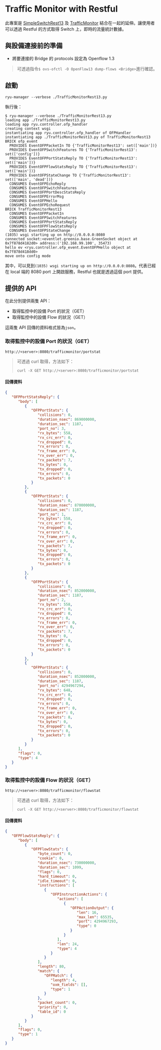 # Traffic Monitor with Restful

此專案是 [SimpleSwitchRest13](https://github.com/imac-cloud/SDN-tutorial/tree/master/Ryu/SimpleSwitchRest13) 及 [TrafficMonitor](https://github.com/imac-cloud/SDN-tutorial/tree/master/Ryu/TrafficMonitor) 結合在一起的延伸。讓使用者可以透過 Restful 的方式取得 Switch 上，即時的流量統計數據。

## 與設備連接前的準備

* 將要連接的 Bridge 的 protocols 設定為 Openflow 1.3

> 可透過指令```$ ovs-ofctl -O OpenFlow13 dump-flows <Bridge>```進行確認。


## 啟動

```shell
ryu-manager --verbose ./TrafficMonitorRest13.py
```
執行後：

```shell
$ ryu-manager --verbose ./TrafficMonitorRest13.py
loading app ./TrafficMonitorRest13.py
loading app ryu.controller.ofp_handler
creating context wsgi
instantiating app ryu.controller.ofp_handler of OFPHandler
instantiating app ./TrafficMonitorRest13.py of TrafficMonitorRest13
BRICK ofp_event
  PROVIDES EventOFPPacketIn TO {'TrafficMonitorRest13': set(['main'])}
  PROVIDES EventOFPSwitchFeatures TO {'TrafficMonitorRest13': set(['config'])}
  PROVIDES EventOFPPortStatsReply TO {'TrafficMonitorRest13': set(['main'])}
  PROVIDES EventOFPFlowStatsReply TO {'TrafficMonitorRest13': set(['main'])}
  PROVIDES EventOFPStateChange TO {'TrafficMonitorRest13': set(['main', 'dead'])}
  CONSUMES EventOFPEchoReply
  CONSUMES EventOFPSwitchFeatures
  CONSUMES EventOFPPortDescStatsReply
  CONSUMES EventOFPErrorMsg
  CONSUMES EventOFPHello
  CONSUMES EventOFPEchoRequest
BRICK TrafficMonitorRest13
  CONSUMES EventOFPPacketIn
  CONSUMES EventOFPSwitchFeatures
  CONSUMES EventOFPPortStatsReply
  CONSUMES EventOFPFlowStatsReply
  CONSUMES EventOFPStateChange
(1035) wsgi starting up on http://0.0.0.0:8080
connected socket:<eventlet.greenio.base.GreenSocket object at 0x7f878d4182d0> address:('192.168.99.100', 35473)
hello ev <ryu.controller.ofp_event.EventOFPHello object at 0x7f878d418dd0>
move onto config mode
```
其中，可以見到```(1035) wsgi starting up on http://0.0.0.0:8080```。代表已經在 local 端的 8080 port 上開啟服務，Restful 也就是透過這個 port 提供。

## 提供的 API
在此分別提供兩隻 API：

* 取得監控中的設備 Port 的狀況（GET）
* 取得監控中的設備 Flow 的狀況（GET）

這兩隻 API 回傳的資料格式皆為```json```。

### 取得監控中的設備 Port 的狀況（GET）
```
http://<server>:8080/trafficmonitor/portstat
```
> 可透過 curl 取得，方法如下：
> ```
> curl -X GET http://<server>:8080/trafficmonitor/portstat
> ```

#### 回傳資料
```json
{
   "OFPPortStatsReply": {
      "body": [
         {
            "OFPPortStats": {
               "collisions": 0,
               "duration_nsec": 869000000,
               "duration_sec": 1187,
               "port_no": 3,
               "rx_bytes": 558,
               "rx_crc_err": 0,
               "rx_dropped": 0,
               "rx_errors": 0,
               "rx_frame_err": 0,
               "rx_over_err": 0,
               "rx_packets": 7,
               "tx_bytes": 0,
               "tx_dropped": 0,
               "tx_errors": 0,
               "tx_packets": 0
            }
         },
         {
            "OFPPortStats": {
               "collisions": 0,
               "duration_nsec": 870000000,
               "duration_sec": 1187,
               "port_no": 1,
               "rx_bytes": 558,
               "rx_crc_err": 0,
               "rx_dropped": 0,
               "rx_errors": 0,
               "rx_frame_err": 0,
               "rx_over_err": 0,
               "rx_packets": 7,
               "tx_bytes": 0,
               "tx_dropped": 0,
               "tx_errors": 0,
               "tx_packets": 0
            }
         },
         {
            "OFPPortStats": {
               "collisions": 0,
               "duration_nsec": 852000000,
               "duration_sec": 1187,
               "port_no": 2,
               "rx_bytes": 558,
               "rx_crc_err": 0,
               "rx_dropped": 0,
               "rx_errors": 0,
               "rx_frame_err": 0,
               "rx_over_err": 0,
               "rx_packets": 7,
               "tx_bytes": 0,
               "tx_dropped": 0,
               "tx_errors": 0,
               "tx_packets": 0
            }
         },
         {
            "OFPPortStats": {
               "collisions": 0,
               "duration_nsec": 852000000,
               "duration_sec": 1187,
               "port_no": 4294967294,
               "rx_bytes": 648,
               "rx_crc_err": 0,
               "rx_dropped": 0,
               "rx_errors": 0,
               "rx_frame_err": 0,
               "rx_over_err": 0,
               "rx_packets": 8,
               "tx_bytes": 0,
               "tx_dropped": 0,
               "tx_errors": 0,
               "tx_packets": 0
            }
         }
      ],
      "flags": 0,
      "type": 4
   }
}
```

### 取得監控中的設備 Flow 的狀況（GET）
```
http://<server>:8080/trafficmonitor/flowstat
```
> 可透過 curl 取得，方法如下：
> ```
> curl -X GET http://<server>:8080/trafficmonitor/flowstat
> ```

#### 回傳資料
```json
{
   "OFPFlowStatsReply": {
      "body": [
         {
            "OFPFlowStats": {
               "byte_count": 0,
               "cookie": 0,
               "duration_nsec": 730000000,
               "duration_sec": 1099,
               "flags": 0,
               "hard_timeout": 0,
               "idle_timeout": 0,
               "instructions": [
                  {
                     "OFPInstructionActions": {
                        "actions": [
                           {
                              "OFPActionOutput": {
                                 "len": 16,
                                 "max_len": 65535,
                                 "port": 4294967293,
                                 "type": 0
                              }
                           }
                        ],
                        "len": 24,
                        "type": 4
                     }
                  }
               ],
               "length": 80,
               "match": {
                  "OFPMatch": {
                     "length": 4,
                     "oxm_fields": [],
                     "type": 1
                  }
               },
               "packet_count": 0,
               "priority": 0,
               "table_id": 0
            }
         }
      ],
      "flags": 0,
      "type": 1
   }
}
```
